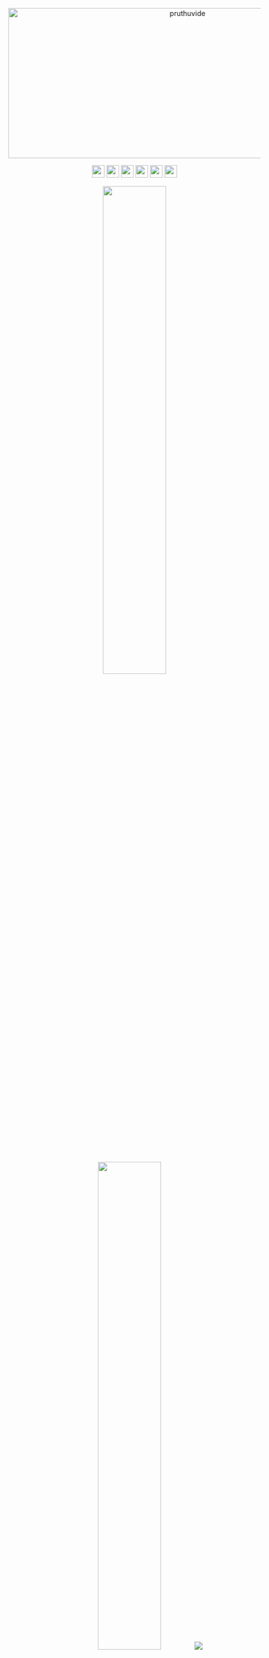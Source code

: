 
<p align="center">
  <img src="https://socialify.git.ci/pruthuvide/pruthuvide/image?font=Source%20Code%20Pro&forks=1&issues=1&language=1&name=1&owner=1&pattern=Plus&pulls=1&stargazers=1&theme=Dark" alt="pruthuvide" width="700" height="300" />
</p>


<p  align="center"><a href="https://www.twitter.com/pruthuvide"><img src="https://img.shields.io/badge/twitter-%231DA1F2.svg?&style=for-the-badge&logo=twitter&logoColor=white" height=25></a> <a href="https://www.linkedin.com/in/pruthuvide"><img src="https://img.shields.io/badge/linkedin-%230077B5.svg?&style=for-the-badge&logo=linkedin&logoColor=white" height=25></a> <a href="https://www.instagram.com/pruthuvide/"><img src="https://img.shields.io/badge/instagram-%23E4405F.svg?&style=for-the-badge&logo=instagram&logoColor=white" height=25></a> <a href="https://www.youtube.com/@pruthuvide"><img src="https://img.shields.io/badge/youtube-%2312100E.svg?&style=for-the-badge&logo=youtube&logoColor=white" height=25></a> <a href="https://medium.com/@pruthuvide"><img src="https://img.shields.io/badge/medium-%2312100E.svg?&style=for-the-badge&logo=medium&logoColor=white" height=25></a> <a href="https://dev.to/pruthuvide"><img src="https://img.shields.io/badge/DEV.TO-%230A0A0A.svg?&style=for-the-badge&logo=dev-dot-to&logoColor=white" height=25></a></p>





<p align="center">
  <img height="50%" width="auto" src ="https://github-readme-stats.vercel.app/api?username=pruthuvide&show_icons=true&count_private=true&theme=darcula&hide_border=true&hide=issues,contribs&bg_color=00000000">
  <img height="50%" width="auto" src ="https://github-readme-stats.vercel.app/api/top-langs/?username=pruthuvide&layout=compact&hide_border=true&theme=darcula&bg_color=00000000&langs_count=6&hide=jupyter%20notebook,tex,css,php&exclude_repo=Pacman-AI">
  <img src ="https://github-readme-streak-stats.herokuapp.com?user=pruthuvide&theme=darcula&hide_border=true&background=FFFFFF00">
  <br>
  <br>
  <a href="https://www.buymeacoffee.com/pruthuvide"> <img align="center" src="https://cdn.buymeacoffee.com/buttons/v2/default-orange.png" height="50" width="210" alt="pruthuvide" /></a>
</p>



<br>
</br>
<!-- Featured Repositories -->

<p align="center">
<a href="https://github.com/pruthuvide/Arduino-Line-Following-Obstacle-Avoiding-Robot">
<img width='49%' align="center"src="https://github-readme-stats.vercel.app/api/pin/?username=pruthuvide&repo=Arduino-Line-Following-Obstacle-Avoiding-Robot&border_color=02D892&bg_color=0D1117&title_color=C9D1D9&text_color=8B949E&icon_color=02D892" />
</a>
<span>&nbsp;</span>
  

<a href="https://github.com/pruthuvide/uBlock">
<img width='49%' align="center"src="https://github-readme-stats.vercel.app/api/pin/?username=pruthuvide&repo=uBlock&border_color=02D892&bg_color=0D1117&title_color=C9D1D9&text_color=8B949E&icon_color=02D892" />
</a>
</p>
<p align="center">
<a href="https://github.com/pruthuvide/Travel-Lanka-Website">
<img width='49%' align="center"src="https://github-readme-stats.vercel.app/api/pin/?username=pruthuvide&repo=Travel-Lanka-Website&border_color=02D892&bg_color=0D1117&title_color=C9D1D9&text_color=8B949E&icon_color=02D892" />
</a>
<span>&nbsp;</span>
<a href="https://github.com/pruthuvide/first-contributions">
<img width='49%' align="center"src="https://github-readme-stats.vercel.app/api/pin/?username=pruthuvide&repo=first-contributions&border_color=02D892&bg_color=0D1117&title_color=C9D1D9&text_color=8B949E&icon_color=02D892" />
</a>
</p>
